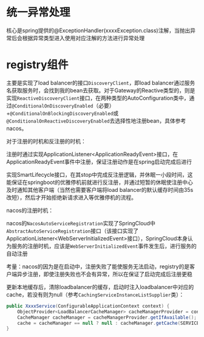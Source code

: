 # 统一异常处理

核心是spring提供的@ExceptionHandler(xxxxException.class)注解，当抛出异常后会根据异常类型进入使用对应注解的方法进行异常处理





# registry组件

主要是实现了load balancer的接口`DiscoveryClient`，即load balancer通过服务名获取服务时，会找到我的bean去获取。对于Gateway的Reactive类型的，则是实现`ReactiveDiscoveryClient`接口，在两种类型的AutoConfiguration类中，通过`@ConditionalOnDiscoveryEnabled`（必要）+`@ConditionalOnBlockingDiscoveryEnabled`或`@ConditionalOnReactiveDiscoveryEnabled`去选择性地注册bean，具体参考nacos。



对于注册的时机和反注册的时机：

注册时通过实现ApplicationListener\<ApplicationReadyEvent>接口，在ApplicationReadyEvent事件中注册，保证注册动作是在spring启动完成后进行



实现SmartLifecycle接口，在其stop中完成反注册逻辑，并休眠一小段时间，这能保证在springboot的优雅停机前就进行反注册，并通过短暂的休眠使注册中心及时通知其他客户端（当然也需要客户端将load balancer的默认缓存时间由35s改短），然后才开始拒绝新请求进入等优雅停机的流程。



nacos的注册时机：

nacos的`NacosAutoServiceRegistration`实现了SpringCloud中`AbstractAutoServiceRegistration`接口（该接口实现了ApplicationListener\<WebServerInitializedEvent>接口），SpringCloud本身认为服务的注册时机，应该是`WebServerInitializedEvent`事件发生后，进行服务的自动注册



考量：nacos的因为是在启动中，注册失败了能使服务无法启动，registry的是客户端异步注册，即使注册失败也不会有异常，所以在保证了启动完成后注册更稳



更新本地缓存后，清除loadbalancer的缓存，启动时注入loadbalancer中对应的cache，若没有则为null（参考`CachingServiceInstanceListSupplier`类）：

```java
public XxxxService(ConfigurableApplicationContext context) {
    ObjectProvider<LoadBalancerCacheManager> cacheManagerProvider = context.getBeanProvider(LoadBalancerCacheManager.class);
    CacheManager cacheManager = cacheManagerProvider.getIfAvailable();
    cache = cacheManager == null ? null : cacheManager.getCache(SERVICE_INSTANCE_CACHE_NAME);
}
```

